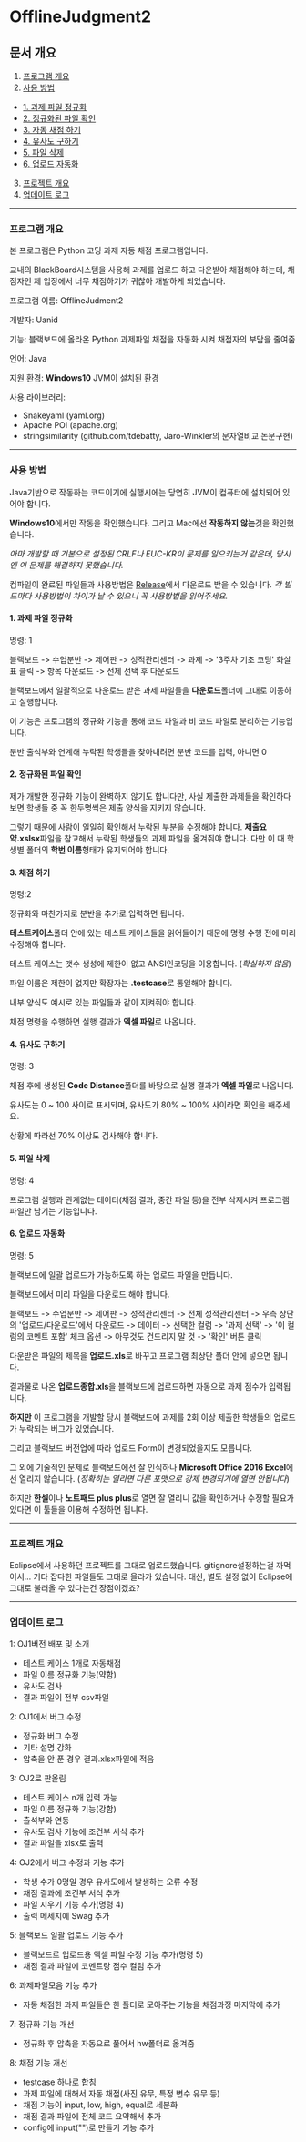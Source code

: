 ﻿# OfflineJudgment2

## 문서 개요
1. [프로그램 개요](https://github.com/Uanid/OfflineJudgment2#%ED%94%84%EB%A1%9C%EA%B7%B8%EB%9E%A8-%EA%B0%9C%EC%9A%94)
2. [사용 방법](https://github.com/Uanid/OfflineJudgment2#%EC%82%AC%EC%9A%A9-%EB%B0%A9%EB%B2%95)
- [1. 과제 파일 정규화](https://github.com/Uanid/OfflineJudgment2#1-%EA%B3%BC%EC%A0%9C-%ED%8C%8C%EC%9D%BC-%EC%A0%95%EA%B7%9C%ED%99%94)
- [2. 정규화된 파일 확인](https://github.com/Uanid/OfflineJudgment2#2-%EC%A0%95%EA%B7%9C%ED%99%94%EB%90%9C-%ED%8C%8C%EC%9D%BC-%ED%99%95%EC%9D%B8)
- [3. 자동 채점 하기](https://github.com/Uanid/OfflineJudgment2#3-%EC%B1%84%EC%A0%90-%ED%95%98%EA%B8%B0)
- [4. 유사도 구하기](https://github.com/Uanid/OfflineJudgment2#4-%EC%9C%A0%EC%82%AC%EB%8F%84-%EA%B5%AC%ED%95%98%EA%B8%B0)
- [5. 파일 삭제](https://github.com/Uanid/OfflineJudgment2#5-%ED%8C%8C%EC%9D%BC-%EC%82%AD%EC%A0%9C)
- [6. 업로드 자동화](https://github.com/Uanid/OfflineJudgment2#6-%EC%97%85%EB%A1%9C%EB%93%9C-%EC%9E%90%EB%8F%99%ED%99%94)
3. [프로젝트 개요](https://github.com/Uanid/OfflineJudgment2#%ED%94%84%EB%A1%9C%EC%A0%9D%ED%8A%B8-%EA%B0%9C%EC%9A%94)
4. [업데이트 로그](https://github.com/Uanid/OfflineJudgment2#%EC%97%85%EB%8D%B0%EC%9D%B4%ED%8A%B8-%EB%A1%9C%EA%B7%B8)

-------------------

### 프로그램 개요
본 프로그램은 Python 코딩 과제 자동 채점 프로그램입니다.

교내의 BlackBoard시스템을 사용해 과제를 업로드 하고 다운받아 채점해야 하는데,
채점자인 제 입장에서 너무 채점하기가 귀찮아 개발하게 되었습니다.

프로그램 이름: OfflineJudment2

개발자: Uanid

기능: 블랙보드에 올라온 Python 과제파일 채점을 자동화 시켜 채점자의 부담을 줄여줌

언어: Java

지원 환경: **Windows10** JVM이 설치된 환경

사용 라이브러리:
- Snakeyaml (yaml.org)
- Apache POI (apache.org)
- stringsimilarity (github.com/tdebatty, Jaro-Winkler의 문자열비교 논문구현)
 
--------------------
### 사용 방법

Java기반으로 작동하는 코드이기에 실행시에는 당연히 JVM이 컴퓨터에 설치되어 있어야 합니다.
 
**Windows10**에서만 작동을 확인했습니다. 그리고 Mac에선 **작동하지 않는**것을 확인했습니다.

*아마 개발할 때 기본으로 설정된 CRLF나 EUC-KR이 문제를 일으키는거 같은데, 당시엔 이 문제를 해결하지 못했습니다.*
 
컴파일이 완료된 파일들과 사용방법은 [Release](https://github.com/Uanid/OfflineJudgment/releases)에서 다운로드 받을 수 있습니다.
*각 빌드마다 사용방법이 차이가 날 수 있으니 꼭 사용방법을 읽어주세요.*

#### 1. 과제 파일 정규화
명령: 1

블랙보드 -> 수업분반 -> 제어판 -> 성적관리센터 -> 과제 -> '3주차 기초 코딩' 화살표 클릭 -> 항목 다운로드 -> 전체 선택 후 다운로드

블랙보드에서 일괄적으로 다운로드 받은 과제 파일들을 **다운로드**폴더에 그대로 이동하고 실행합니다.

이 기능은 프로그램의 정규화 기능을 통해 코드 파일과 비 코드 파일로 분리하는 기능입니다.

분반 출석부와 연계해 누락된 학생들을 찾아내려면 분반 코드를 입력, 아니면 0

#### 2. 정규화된 파일 확인
제가 개발한 정규화 기능이 완벽하지 않기도 합니다만,
사실 제출한 과제들을 확인하다 보면 학생들 중 꼭 한두명씩은 제출 양식을 지키지 않습니다.

그렇기 때문에 사람이 일일히 확인해서 누락된 부분을 수정해야 합니다. **제출요약.xslsx**파일을 참고해서 누락된 학생들의 과제 파일을 옮겨줘야 합니다. 다만 이 때 학생별 폴더의 **학번 이름**형태가 유지되어야 합니다.

#### 3. 채점 하기
명령:2

정규화와 마찬가지로 분반을 추가로 입력하면 됩니다.

**테스트케이스**폴더 안에 있는 테스트 케이스들을 읽어들이기 때문에 명령 수행 전에 미리 수정해야 합니다.

테스트 케이스는 갯수 생성에 제한이 없고 ANSI인코딩을 이용합니다. (*확실하지 않음*)

파일 이름은 제한이 없지만 확장자는 **.testcase**로 통일해야 합니다.

내부 양식도 예시로 있는 파일들과 같이 지켜줘야 합니다.

채점 명령을 수행하면 실행 결과가 **엑셀 파일**로 나옵니다.

#### 4. 유사도 구하기
명령: 3

채점 후에 생성된 **Code Distance**폴더를 바탕으로 실행 결과가 **엑셀 파일**로 나옵니다.

유사도는 0 ~ 100 사이로 표시되며, 유사도가 80% ~ 100% 사이라면 확인을 해주세요.

상황에 따라선 70% 이상도 검사해야 합니다.

#### 5. 파일 삭제
명령: 4

프로그램 실행과 관계없는 데이터(채점 결과, 중간 파일 등)을 전부 삭제시켜 프로그램 파일만 남기는 기능입니다.

#### 6. 업로드 자동화
명령: 5

블랙보드에 일괄 업로드가 가능하도록 하는 업로드 파일을 만듭니다.

블랙보드에서 미리 파일을 다운로드 해야 합니다.

블랙보드 -> 수업분반 -> 제어판 -> 성적관리센터 -> 전체 성적관리센터 -> 우측 상단의 '업로드/다운로드'에서 다운로드 ->  데이터 -> 선택한 컬럼 -> '과제 선택' -> '이 컬럼의 코멘트 포함' 체크
옵션 -> 아무것도 건드리지 말 것
-> '확인' 버튼 클릭

다운받은 파일의 제목을 **업로드.xls**로 바꾸고 프로그램 최상단 폴더 안에 넣으면 됩니다.

결과물로 나온 **업로드종합.xls**을 블랙보드에 업로드하면 자동으로 과제 점수가 입력됩니다.

**하지만** 이 프로그램을 개발할 당시 블랙보드에 과제를 2회 이상 제출한 학생들의 업로드가 누락되는 버그가 있었습니다.

그리고 블랙보드 버전업에 따라 업로드 Form이 변경되었을지도 모릅니다. 

그 외에 기술적인 문제로 블랙보드에선 잘 인식하나 **Microsoft Office 2016 Excel**에선 열리지 않습니다. (*정확히는 열리면 다른 포맷으로 강제 변경되기에 열면 안됩니다*)

하지만 **한셀**이나 **노트패드 plus plus**로 열면 잘 열리니 값을 확인하거나 수정할 필요가 있다면 이 툴들을 이용해 수정하면 됩니다.

---------------------------
### 프로젝트 개요
Eclipse에서 사용하던 프로젝트를 그대로 업로드했습니다.
gitignore설정하는걸 까먹어서... 기타 잡다한 파일들도 그대로 올라가 있습니다.
대신, 별도 설정 없이 Eclipse에 그대로 불러올 수 있다는건 장점이겠죠?

----------------------
### 업데이트 로그
  1: OJ1버전 배포 및 소개
  - 테스트 케이스 1개로 자동채점
  - 파일 이름 정규화 기능(약함)
  - 유사도 검사
  - 결과 파일이 전부 csv파일
    
  2: OJ1에서 버그 수정
  - 정규화 버그 수정
  - 기타 설명 강화
  - 압축을 안 푼 경우 결과.xlsx파일에 적음
    
  3: OJ2로 판올림
  - 테스트 케이스 n개 입력 가능
  - 파일 이름 정규화 기능(강함)
  - 출석부와 연동
  - 유사도 검사 기능에 조건부 서식 추가
  - 결과 파일을 xlsx로 출력
    
  4: OJ2에서 버그 수정과 기능 추가
  - 학생 수가 0명일 경우 유사도에서 발생하는 오류 수정
  - 채점 결과에 조건부 서식 추가
  - 파일 지우기 기능 추가(명령 4)
  - 출력 메세지에 Swag 추가
    
  5: 블랙보드 일괄 업로드 기능 추가
  - 블랙보드로 업로드용 엑셀 파일 수정 기능 추가(명령 5)
  - 채점 결과 파일에 코멘트랑 점수 컬럼 추가
    
  6: 과제파일모음 기능 추가
  - 자동 채점한 과제 파일들은 한 폴더로 모아주는 기능을 채점과정 마지막에 추가
    
  7: 정규화 기능 개선
  - 정규화 후 압축을 자동으로 풀어서 hw폴더로 옮겨줌
    
  8: 채점 기능 개선
  - testcase 하나로 합침
  - 과제 파일에 대해서 자동 채점(사진 유무, 특정 변수 유무 등)
  - 채점 기능이 input, low, high, equal로 세분화
  - 채점 결과 파일에 전체 코드 요약해서 추가
  - config에 input("")로 만들기 기능 추가 
